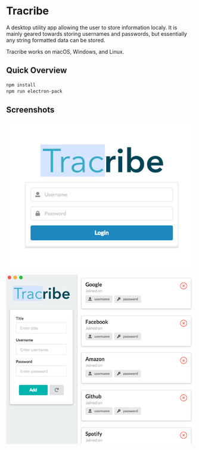 # Tracribe
A desktop utility app allowing the user to store information localy.
It is mainly geared towards storing usernames and passwords, but essentially 
any string formatted data can be stored.

Tracribe works on macOS, Windows, and Linux.

## Quick Overview

```sh
npm install
npm run electron-pack
```

## Screenshots
![alt text](screenshot2.png "Login prompt")

![alt text](screenshot1.png "Main view")
